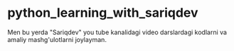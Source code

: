 # python_learning_with_sariqdev
Men bu yerda "Sariqdev" you tube kanalidagi video darslardagi kodlarni va amaliy mashg'ulotlarni joylayman.
